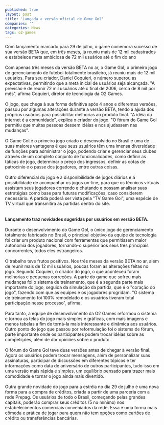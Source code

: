 ```yaml
---
published: true
layout: post
title: 'Lançada a versão oficial de Game Gol'
companies: ''
categories: News
tags: o2-games
---
```

Com lançamento marcado para 29 de julho, o game comemora sucesso de sua versão BETA que, em três meses, já reuniu mais de 12 mil cadastrados e estabelece meta ambiciosa de 72 mil usuários até o fim do ano<br /><br />Com apenas três meses da versão BETA no ar, o Game Gol, o primeiro jogo de gerenciamento de futebol totalmente brasileiro, já reuniu mais de 12 mil usuários. Para seu criador, Daniel Coquieri, o número superou as expectativas, permitindo que a meta inicial de usuários seja alcançada. "A previsão é de reunir 72 mil usuários até o final de 2006, cerca de 8 mil por mês", afirma Coquieri, diretor de tecnologia da O2 Games.<br /><br />O jogo, que chega à sua forma definitiva após 4 anos e diferentes versões, passou por algumas alterações durante a versão BETA, tendo a ajuda dos próprios usuários para possibilitar melhorias ao produto final. "A idéia da internet é a comunidade", explica o criador do jogo. "O fórum do Game Gol permitiu que muitas pessoas dessem idéias e nos ajudassem nas mudanças".<br /><br />O Game Gol é o primeiro jogo criado e desenvolvido no Brasil e uma de suas maiores vantagens é que seus usuários têm uma imensa diversidade de funções para administrar o jogo, podendo criar e gerenciar seus clubes através de um completo conjunto de funcionalidades, como definir as táticas de jogo, determinar o preço dos ingressos, definir as cotas de patrocínio e o passe dos jogadores, entre outras coisas.<br /><br />Outro diferencial do jogo é a disponibilidade de jogos diários e a possibilidade de acompanhar os jogos on-line, para que os técnicos virtuais assistam seus jogadores correndo e chutando e possam analisar suas estratégias como base para futuras modificações, caso considerem necessário. A partida poderá ser vista pela "TV Game Gol", uma espécie de TV virtual que transmitirá as partidas dentro do site.<br /><br /><br /><span style="font-weight: bold;">Lançamento traz novidades sugeridas por usuários em versão BETA.</span><br /><br />Durante o desenvolvimento do Game Gol, o único jogo de gerenciamento totalmente fabricado no Brasil, o principal objetivo da equipe de tecnologia foi criar um produto nacional com ferramentas que permitissem maior autonomia dos jogadores, tornando-o superior aos seus três principais concorrentes, todos eles estrangeiros.<br /><br />O trabalho teve frutos positivos. Nos três meses da versão BETA no ar, além de reunir mais de 12 mil usuários, poucas foram as alterações feitas no jogo. Segundo Coquieri, o criador do jogo, o que aconteceu foram melhorias e pequenas correções. A parte do game que sofreu mais mudanças foi o sistema de treinamento, que é a segunda parte mais importante do jogo, seguida da simulação da partida, que é o "coração do jogo", fazendo com que as equipes e os jogadores progridam. "O sistema de treinamento foi 100% remodelado e os usuários tiveram total participação nesse processo", afirma.<br /><br />Para tanto, a equipe de desenvolvimento da O2 Games reformou o sistema e tornou as telas do jogo mais simples e gráficas, com mais imagens e menos tabelas a fim de torná-la mais interessante e dinâmica aos usuários. Outro ponto do jogo que passou por reformulação foi o sistema de fórum, parte importante onde os participantes podem trocar idéias sobre as competições, além de dar opiniões sobre o produto.<br /><br />O fórum do Game Gol teve duas versões antes de chegar à versão final. Agora os usuários podem trocar mensagens, além de personalizar suas assinaturas, participar de discussões em diferentes tópicos e ter informações como data de aniversário de outros participantes, tudo isso em uma versão mais rápida e simples, um equilíbrio pensado para trazer mais comodidade e tornar o jogo ainda mais divertido.<br /><br />Outra grande novidade do jogo para a estréia no dia 29 de julho é uma nova forma para a compra de créditos, criada a partir de uma parceria com a rede Prepag. Os usuários de todo o Brasil, começando pelas grandes capitais, poderão comprar seus créditos (5 no mínimo) nos estabelecimentos comerciais conveniados da rede. Essa é uma forma mais cômoda e prática de jogar para quem não tem opções como cartões de crédito ou transferências bancárias.